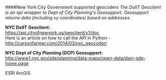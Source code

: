 ####New York City Government supported geocoders
*The DoIIT Geoclient is an api wrapper to Dept of City Planning's Geosupport. Geosupport returns data (including xy coordinates) based on addresses.*

**NYC DoIIT Geoclient:**   
https://api.cityofnewyork.us/geoclient/v1/doc  
Here is an article on how to call the API in Python - http://carsonfarmer.com/2014/03/nyc_geocoder/  

**NYC Dept of City Planning (DCP) Geosupport:**  
http://www1.nyc.gov/site/planning/data-maps/open-data/dwn-gde-home.page

ESRI ArcGIS 





